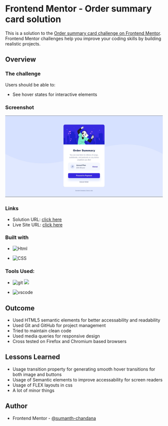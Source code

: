 # Frontend Mentor - Order summary card solution

This is a solution to the [Order summary card challenge on Frontend Mentor](https://www.frontendmentor.io/challenges/order-summary-component-QlPmajDUj). Frontend Mentor challenges help you improve your coding skills by building realistic projects. 


## Overview

### The challenge

Users should be able to:

- See hover states for interactive elements

### Screenshot

![screenshot](./images/screenshot.jpg)

### Links

- Solution URL: [click here](https://github.com/sumanth-chandana/order-summary-component.git)
- Live Site URL: [click here](https://order-summary-component-fm-challenge.netlify.app/)


### Built with

- ![Html](	https://img.shields.io/badge/HTML5-E34F26?style=for-the-badge&logo=html5&logoColor=white)

- ![CSS](https://img.shields.io/badge/CSS3-1572B6?style=for-the-badge&logo=css3&logoColor=white)

### Tools Used:

- ![git](https://img.shields.io/badge/GIT-E44C30?style=for-the-badge&logo=git&logoColor=white)
 ![](https://img.shields.io/badge/GitHub-100000?style=for-the-badge&logo=github&logoColor=white)

-	![vscode](https://img.shields.io/badge/Visual_Studio_Code-0078D4?style=for-the-badge&logo=visual%20studio%20code&logoColor=white)


## Outcome

- Used HTML5 semantic elements for better accessability and readability
- Used Git and GitHub for project management
- Tried to maintain clean code
- Used media queries for responsive design
- Cross tested on Firefox and Chromium based browsers

## Lessons Learned

- Usage transition property for generating smooth hover transitions for both image and buttons
- Usage of Semantic elements to improve accessability for screen readers
- Usage of FLEX layouts in css
- A lot of minor things

## Author

- Frontend Mentor - [@sumanth-chandana](https://www.frontendmentor.io/profile/sumanth-chandana)


